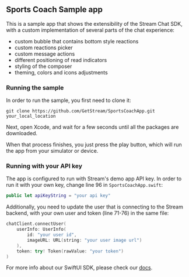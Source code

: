 ## Sports Coach Sample app

This is a sample app that shows the extensibility of the Stream Chat SDK, with a custom implementation of several parts of the chat experience:
- custom bubble that contains bottom style reactions
- custom reactions picker
- custom message actions
- different positioning of read indicators 
- styling of the composer
- theming, colors and icons adjustments

### Running the sample

In order to run the sample, you first need to clone it:

```
git clone https://github.com/GetStream/SportsCoachApp.git your_local_location
```

Next, open Xcode, and wait for a few seconds until all the packages are downloaded.

When that process finishes, you just press the play button, which will run the app from your simulator or device.

### Running with your API key

The app is configured to run with Stream's demo app API key. In order to run it with your own key, change line 96 in `SportsCoachApp.swift`:

```swift
public let apiKeyString = "your api key"
```

Additionally, you need to update the user that is connecting to the Stream backend, with your own user and token (line 71-76) in the same file:

```swift
chatClient.connectUser(
    userInfo: UserInfo(
        id: "your user id",
        imageURL: URL(string: "your user image url")
    ),
    token: try! Token(rawValue: "your token")
)
```

For more info about our SwiftUI SDK, please check our [docs](https://getstream.io/chat/docs/sdk/ios/swiftui/getting-started/).